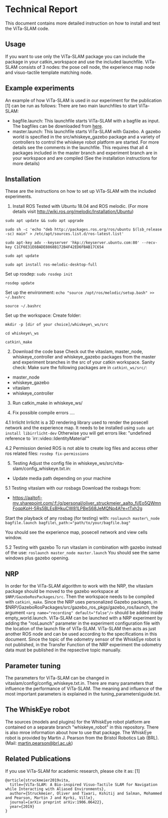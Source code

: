 # Technical Report
This document contains more detailed instruction on how to install and test the ViTa-SLAM code.

## Usage
If you want to use only the ViTa-SLAM package you can include the package in your catkin\_workspace and use the included launchfile.
ViTa-SLAM consists of 3 nodes: the pose cell node, the experience map node and visuo-tactile template matching node.

## Example experiments
An example of how ViTa-SLAM is used in our experiment for the publication [1] can be run as follows:
There are two main launchfiles to start ViTa-SLAM:
- bagfile.launch: This launchfile starts ViTa-SLAM with a bagfile as input. 
The bagfiles can be downloaded from [here](https://aaltofi-my.sharepoint.com/:f:/g/personal/oliver_struckmeier_aalto_fi/Eo5QWmnFoqpKpH-5Rs5BLEsBHkuCW81LPBeS68JeMQNp4A?e=tTxh2g).
- master.launch: This launchfile starts ViTa-SLAM with Gazebo. A gazebo world is specified in the src/whiskeye\_gazebo package and a variety of controllers to control the whiskeye robot platform are started. For more details see the comments in the launchfile.
This requires that all 4 packages included in the master branch and experiment branch are in your workspace and are compiled (See the installation instructions for more details)

## Installation
These are the instructions on how to set up ViTa-SLAM with the included experiments.
1. Install ROS
Tested with Ubuntu 18.04 and ROS melodic. (For more details visit http://wiki.ros.org/melodic/Installation/Ubuntu)

`sudo apt update && sudo apt upgrade`

`sudo sh -c 'echo "deb http://packages.ros.org/ros/ubuntu $(lsb_release -sc) main" > /etc/apt/sources.list.d/ros-latest.list'`

`sudo apt-key adv --keyserver 'hkp://keyserver.ubuntu.com:80' --recv-key C1CF6E31E6BADE8868B172B4F42ED6FBAB17C654`

`sudo apt update`

`sudo apt install ros-melodic-desktop-full`

Set up rosdep:
`sudo rosdep init`

`rosdep update`

Set up the environment:
`echo "source /opt/ros/melodic/setup.bash" >> ~/.bashrc`

`source ~/.bashrc`

Set up the workspace:
Create folder:

`mkdir -p [dir of your choice]/whiskeye\_ws/src`

`cd whiskeye\_ws`

`catkin\_make`

2. Download the code base 
Check out the vitaslam, master\_node, whiskeye\_controller and whiskeye\_gazebo packages from the master and experiment branches in the src of your catkin workspace.
Sanity check: Make sure the following packages are in `catkin\_ws/src/`:
- master\_node
- whiskeye\_gazebo
- vitaslam
- whiskeye\_controller

3. Run catkin\_make in whiskeye\_ws/

4. Fix possible compile errors ....

4.1 Irrlicht
Irrlicht is a 3D rendering library used to render the posecell network and the experience map.
It needs to be installed using
`sudo apt install libirrlicht-dev`
Otherwise you will get errors like: "undefined reference to `irr::video::IdentityMaterial'"

4.2 Permission denied
ROS is not able to create log files and access other ros related files:
`rosdep fix-permissions`

5. Testing
Adjust the config file in whiskeye_ws/src/vita-slam/config_whiskeye.txt.in:
- Update media path depending on your machine

5.1 Testing vitaslam with our rosbags
Download the rosbags from:
- https://aaltofi-my.sharepoint.com/:f:/g/personal/oliver_struckmeier_aalto_fi/Eo5QWmnFoqpKpH-5Rs5BLEsBHkuCW81LPBeS68JeMQNp4A?e=tTxh2g

Start the playback of any rosbag (for testing) with:
`roslaunch master\_node bagfile.launch bagfile\_path:="path/to/your/bagfile.bag"`

You should see the experience map, posecell network and view cells window.

5.2 Testing with gazebo
To run vitaslam in combination with gazebo instead of the use:
`roslaunch master_node master.launch`
You should see the same windows plus gazebo opening.

## NRP
In order for the ViTa-SLAM algorithm to work with the NRP, the vitaslam package should be moved to the gazebo workspace at `$NRP/GazeboRosPackages/src`.
Then the workspace needs to be compiled with `catkin\_make`.
Since the NRP uses personalized Gazebo packages, in $NRP/GazeboRosPackages/src/gazebo\_ros\_pkgs/gazebo\_ros/launch, the argument `<arg name="recording" default="false"/>` should be added inside empty\_world.launch.
ViTa-SLAM can be launched with a NRP experiment by adding the "rosLaunch" parameter in the experiment configuration file with the location of the launch file of ViTa-SLAM.
ViTa-SLAM then acts as just another ROS node and can be used according to the specifications in this document.
Since the topic of the odometry sensor of the WhiskEye robot is not published, in the Transfer Function of the NRP experiment the odometry data must be published in the repsective topic manually.

## Parameter tuning
The parameters for ViTa-SLAM can be changed in vitaslam/config/config\_whiskeye.txt.in.
There are many parameters that influence the performance of ViTa-SLAM.
The meaning and influence of the most important parameters is explained in the tuning\_parameters\guide.txt.

## The WhiskEye robot
The sources (models and plugins) for the WhiskEye robot platform are contained on a separate branch "whiskeye_robot" in this repository.
There is also mroe information about how to use that package.
The WhiskEye robot is provided by Martin J. Pearson from the Bristol Robotics Lab (BRL). (Mail: martin.pearson@brl.ac.uk)

## Related Publications
If you use ViTa-SLAM for academic research, please cite it as:
[1]
```
@article{struckmeier2019vita,
  title={ViTa-SLAM: A Bio-inspired Visuo-Tactile SLAM for Navigation while Interacting with Aliased Environments},
  author={Struckmeier, Oliver and Tiwari, Kshitij and Salman, Mohammed and Pearson, Martin J and Kyrki, Ville},
  journal={arXiv preprint arXiv:1906.06422},
  year={2019}
}
```

